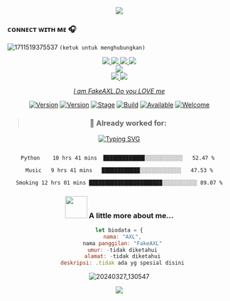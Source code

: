 <p align="center">
<img src="https://readme-typing-svg.herokuapp.com?color=Blue&RED=380&height=45&lines=Selamat+datang;Di+github+ku;Do+you+LOVE+me+📢⁉&center=true"></a>


### ᴄᴏɴɴᴇᴄᴛ ᴡɪᴛʜ ᴍᴇ 🎧
![1711519375537](https://github.com/FakeAXL00/FakeAXL00/assets/164671698/13f4b5b3-c69d-43b1-b5d6-5b3f78af9eef)
``(ketuk untuk menghubungkan)``

<center>
<p align="center">
  <a href="https://instagram.com/@fakeaxl.404)"><img src="https://img.shields.io/badge/Instagram-E4405F?style=for-the-badge&logo=instagram&logoColor=white"/> 
  <a href="https://wa.me/qr/ target="blank""><img src="https://img.shields.io/badge/WhatsApp-25D366?style=for-the-badge&logo=whatsapp&logoColor=white" />
  <a href="https://www.facebook.com/ target="blank""><img src="https://img.shields.io/badge/Facebook-%234267B2.svg?&style=for-the-badge&logo=facebook&logoColor=white" />
  <a href="https://t.me/target="blank""><img src="https://img.shields.io/badge/Telegram-%230088cc.svg?&style=for-the-badge&logo=telegram&logoColor=white" /> <br>
  <a href="https://www.youtube.com/@FakeAXL00/target="blank""><img src="https://img.shields.io/badge/YouTube-FakeAXL00-ff0000?style=for-the-badge&logo=youtube&logoColor=ff0000&link=https://youtube.com/channel/FakeAXL" /><br>
  <a name=FakeAXL00 Hacker&label=VIEWS&style=flat-square&color=orange" />
  <a href="https://github.com/FakeAXL00)"><img src="https://img.shields.io/badge/-GitHub-black?style=flat-square&logo=github" /> 
  <a href="https://youtube.com/channel/FakeAXL0/target="blank""/>
    <a href="https//threads.net/target=_"blank"fakeaxl.404)"><img src="https://img.shields.io/badge/-Threads-black?stylr=flat-square&logo=threads" />
</p>

_I am FakeAXL,Do you LOVE me_

[![Version](https://img.shields.io/badge/FakeAXL00-brightgreen.svg?maxAge=259200)]()
[![Version](https://img.shields.io/badge/Me:-FakeAXL-red.svg?maxAge=259200)]()
[![Stage](https://img.shields.io/badge/Release-Testing-brightgreen.svg)]()
[![Build](https://img.shields.io/badge/Supported_OS-Linux-orange.svg)]()
[![Available](https://img.shields.io/badge/Team:-Bteamceylthia(BTC)-red.svg?maxAge=259200)]()
[![Welcome](https://img.shields.io/badge/contributions-welcome-blue.svg?style=flat)]()

> ### 👋 Already worked for: 
[![Typing SVG](https://readme-typing-svg.herokuapp.com?color=ebae34&duration=50&lines=FunBot;ChillRadio;Strip;Amazon;Microsoft;Discord;Nox;VSC;Opera;Logitech;Axe;Apple;Nike;EEB;Spotify;Engine;Bluestack;Brawlstars;Critical+ops;Lacoste;Intel;Google;W3;Roblox;SublimeText;Telegram;Instagram;Spotify;deuxdollars;5$;mirlou;soundcloud;netflix;eris;Instagram;Twitter;TikTok;Nvidia;core;linux;wallpaper+engine;france+net+secu)](https://git.io/typing-svg)


```text

Python    10 hrs 41 mins  █████████████░░░░░░░░░░░░   52.47 % 

Music   9 hrs 41 mins   ████████████░░░░░░░░░░░░░   47.53 %

Smoking 12 hrs 01 mins ███████████████████████░░░░░░░░░░░ 89.07 %
```
### <img src="https://media.giphy.com/media/VgCDAzcKvsR6OM0uWg/giphy.gif" width="50"> A little more about me...  

```javascript
let biodata = {
  nama: "AXL",
  nama panggilan: "FakeAXL"
  umur: -tidak diketahui
  alamat: -tidak diketahui
  deskripsi: .tidak ada yg spesial disini
```
![20240327_130547](https://github.com/FakeAXL00/FakeAXL00/assets/164671698/5ccedf71-83e2-400f-95e3-42b189b089c2)
<p align="center">
<img src="https://readme-typing-svg.herokuapp.com?color=Blue&RED=380&height=45&lines=Orang+baik;Akan+di+kenal;banyak+orang;Sedangkan+penjahat;Yang+hebat;Tidak+ada;yang+mengenalnya+☣📢&center=true"></a>
